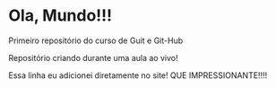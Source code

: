 # Ola, Mundo!!!
 Primeiro repositório do curso de Guit e Git-Hub


Repositório criando durante uma aula ao vivo!

Essa linha eu adicionei diretamente no site! QUE IMPRESSIONANTE!!!!
